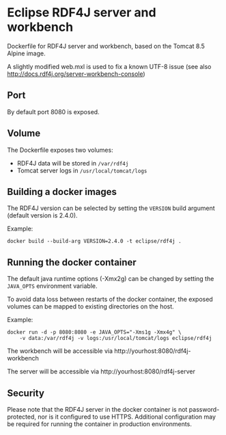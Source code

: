 # Eclipse RDF4J server and workbench

Dockerfile for RDF4J server and workbench, based on the Tomcat 8.5 Alpine image.

A slightly modified web.mxl is used to fix a known UTF-8 issue 
(see also http://docs.rdf4j.org/server-workbench-console)

## Port

By default port 8080 is exposed.

## Volume

The Dockerfile exposes two volumes:
 
  * RDF4J data will be stored in `/var/rdf4j`
  * Tomcat server logs in `/usr/local/tomcat/logs`

## Building a docker images

The RDF4J version can be selected by setting the `VERSION` build argument
(default version is 2.4.0).

Example:
```
docker build --build-arg VERSION=2.4.0 -t eclipse/rdf4j .
```

## Running the docker container 

The default java runtime options (-Xmx2g) can be changed by setting the 
`JAVA_OPTS` environment variable.

To avoid data loss between restarts of the docker container, 
the exposed volumes can be mapped to existing directories on the host. 

Example:
```
docker run -d -p 8080:8080 -e JAVA_OPTS="-Xms1g -Xmx4g" \
	-v data:/var/rdf4j -v logs:/usr/local/tomcat/logs eclipse/rdf4j
```


The workbench will be accessible via http://yourhost:8080/rdf4j-workbench

The server will be accessible via http://yourhost:8080/rdf4j-server

## Security

Please note that the RDF4J server in the docker container is not 
password-protected, nor is it configured to use HTTPS. 
Additional configuration may be required for running the container in 
production environments. 
